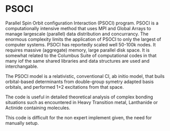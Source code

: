 # PSOCI
Parallel Spin Orbit configuration Interaction (PSOCI) program. 
PSOCI is a computationally intensive method that uses MPI and Global Arrays to manage 
largescale (parallel) data distribution and concurrancy. The enormous complexity limits 
the application of PSOCI to only the largest of computer systems. PSOCI has reportedly scaled well
50-100k nodes. It requires massive (aggregate) memory, large parallel disk space. It is somewhat related 
to the Columbus Suite of computational codes in that many iof the same shared libraries and data structures are used
and interchangable.

The PSOCI model is a relativistic, conventional CI, ab initio model, that buils orbital-based determinants 
from double-group symetry adapted basis orbitals, and performed 1+2 excitations from that space. 

The code is useful in detailed theoretical analysis of complex bonding situations such as encountered 
in Heavy Transition metal, Lanthanide or Actinide containing molecules.

This code is difficult for the non expert implement given, the need for manually setup.
